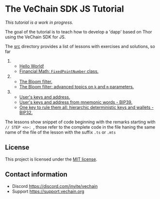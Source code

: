 
# The VeChain SDK JS Tutorial

_This tutorial is a work in progress._

The goal of the tutorial is to teach how to develop a 'dapp' based on Thor using the VeChain SDK for JS.

The [src](src) directory provides a list of lessons with exercises and solutions, so far

1.
   * [Hello World!](src/1.Hello_World/HelloWorld.md)
   * [Financial Math: `FixedPointNumber` class.](src/1.Hello_World/FinancialMath.md)
2.
   * [The Bloom filter.](src/2.Bloom_Filter/BloomPart1.md)
   * [The Bloom filter: advanced topics on `k` and `m` parameters.](src/2.Bloom_Filter/BloomPart2.md)
3.
   * [User's keys and address.](src/3.Keys_Addresses_Wallets/Keys.md)
   * [User's keys and address from mnemonic words - BIP39.](src/3.Keys_Addresses_Wallets/BIP39.md)
   * [One key to rule them all: hierarchic deterministic keys and wallets - BIP32.](src/3.Keys_Addresses_Wallets/BIP32.md)

The lessons show snippet of code beginning with the remarks starting with `// STEP <n>: `, 
those refer to the complete code in the file haning the same name of the file of the lesson with the suffix `.ts` or `.mts`

## License

This project is licensed under the [MIT license](LICENSE.md).

## Contact information

- Discord https://discord.com/invite/vechain
- Support https://support.vechain.org

